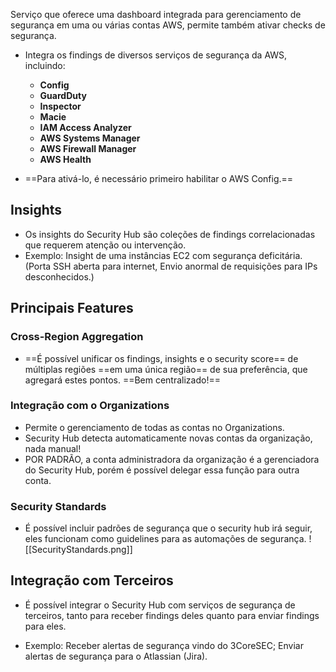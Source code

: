 Serviço que oferece uma dashboard integrada para gerenciamento de segurança em uma ou várias contas AWS, permite também ativar checks de segurança.

- Integra os findings de diversos serviços de segurança da AWS, incluindo:
	- **Config**
	- **GuardDuty**
	- **Inspector**
	- **Macie**
	- **IAM Access Analyzer**
	- **AWS Systems Manager**
	- **AWS Firewall Manager**
	- **AWS Health**

- ==Para ativá-lo, é necessário primeiro habilitar o AWS Config.==


## Insights
- Os insights do Security Hub são coleções de findings correlacionadas que requerem atenção ou intervenção.
- Exemplo: Insight de uma instâncias EC2 com segurança deficitária. (Porta SSH aberta para internet, Envio anormal de requisições para IPs desconhecidos.)

## Principais Features

### Cross-Region Aggregation
- ==É possível unificar os findings, insights e o security score== de múltiplas regiões ==em uma única região== de sua preferência, que agregará estes pontos. ==Bem centralizado!==

### Integração com o Organizations
- Permite o gerenciamento de todas as contas no Organizations.
- Security Hub detecta automaticamente novas contas da organização, nada manual!
- POR PADRÃO, a conta administradora da organização é a gerenciadora do Security Hub, porém é possível delegar essa função para outra conta.

### Security Standards
- É possível incluir padrões de segurança que o security hub irá seguir, eles funcionam como guidelines para as automações de segurança.
![[SecurityStandards.png]]


## Integração com Terceiros
- É possível integrar o Security Hub com serviços de segurança de terceiros, tanto para receber findings deles quanto para enviar findings para eles.

- Exemplo: Receber alertas de segurança vindo do 3CoreSEC; Enviar alertas de segurança para o Atlassian (Jira).

